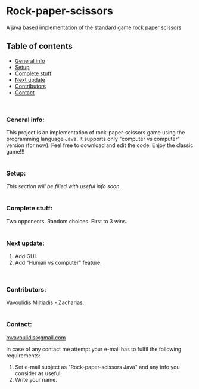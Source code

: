 # **Rock-paper-scissors**
A java based implementation of the standard game rock paper scissors

## **Table of contents**
- [General info](#general-info)
- [Setup](#setup)
- [Complete stuff](#complete-stuff)
- [Next update](#next-update)
- [Contributors](#contributors)
- [Contact](#contact)

<br/>

### **General info:**
This project is an implementation of rock-paper-scissors game using the programming language Java. It supports only "computer vs computer" version (for now). Feel 
free to download and edit the code. Enjoy the classic game!!!
<br/>
<br/>

### **Setup:**
*This section will be filled with useful info soon*.
<br/>
<br/>

### **Complete stuff:**
Two opponents. Random choices. First to 3 wins.
<br/>
<br/>

### **Next update:**
1. Add GUI.
2. Add "Human vs computer" feature.
<br/>

### **Contributors:**
Vavoulidis Miltiadis - Zacharias.
<br/>
<br/>

### **Contact:**
mvavoulidis@gmail.com

In case of any contact me attempt your e-mail has to fulfil the following requirements:
1. Set e-mail subject as "Rock-paper-scissors Java" and any info you consider as useful.
2. Write your name.
